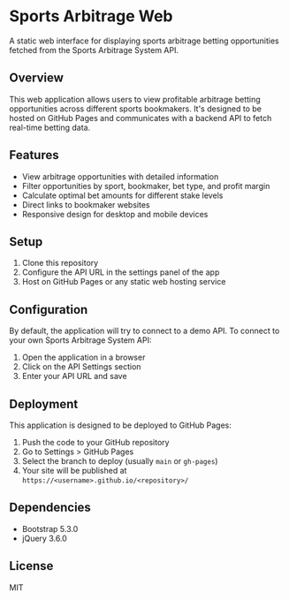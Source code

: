 # Sports Arbitrage Web

A static web interface for displaying sports arbitrage betting opportunities fetched from the Sports Arbitrage System API.

## Overview

This web application allows users to view profitable arbitrage betting opportunities across different sports bookmakers. It's designed to be hosted on GitHub Pages and communicates with a backend API to fetch real-time betting data.

## Features

- View arbitrage opportunities with detailed information
- Filter opportunities by sport, bookmaker, bet type, and profit margin
- Calculate optimal bet amounts for different stake levels
- Direct links to bookmaker websites
- Responsive design for desktop and mobile devices

## Setup

1. Clone this repository
2. Configure the API URL in the settings panel of the app
3. Host on GitHub Pages or any static web hosting service

## Configuration

By default, the application will try to connect to a demo API. To connect to your own Sports Arbitrage System API:

1. Open the application in a browser
2. Click on the API Settings section
3. Enter your API URL and save

## Deployment

This application is designed to be deployed to GitHub Pages:

1. Push the code to your GitHub repository
2. Go to Settings > GitHub Pages
3. Select the branch to deploy (usually `main` or `gh-pages`)
4. Your site will be published at `https://<username>.github.io/<repository>/`

## Dependencies

- Bootstrap 5.3.0
- jQuery 3.6.0

## License

MIT